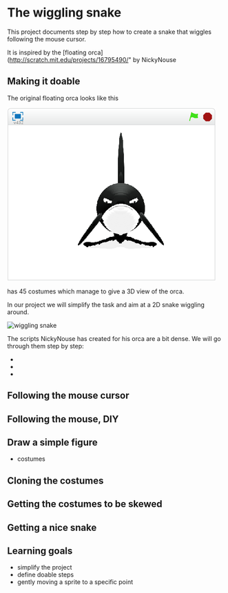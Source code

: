# The wiggling snake

This project documents step by step how to create a snake that wiggles following the mouse cursor.

It is inspired by the [floating orca](http://scratch.mit.edu/projects/16795490/" by NickyNouse

## Making it doable

The original floating orca looks like this

![floating orca](orca.gif)

has 45 costumes which manage to give a 3D view of the orca.

In our project we will simplify the task and aim at a 2D snake wiggling around.

![wiggling snake](snake.gif)

The scripts NickyNouse has created for his orca are a bit dense. We will go through them step by step:

-
-
-

## Following the mouse cursor

## Following the mouse, DIY

## Draw a simple figure

- costumes

## Cloning the costumes

## Getting the costumes to be skewed

## Getting a nice snake

## Learning goals


- simplify the project
- define doable steps
- gently moving a sprite to a specific point
